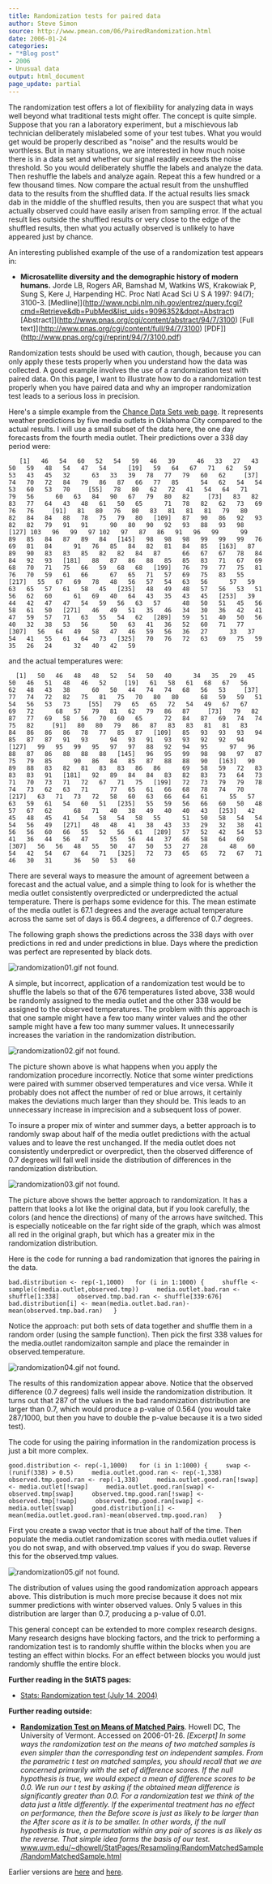 ```yaml
---
title: Randomization tests for paired data
author: Steve Simon
source: http://www.pmean.com/06/PairedRandomization.html
date: 2006-01-24
categories:
- "*Blog post"
- 2006
- Unusual data
output: html_document
page_update: partial
---
```


The randomization test offers a lot of flexibility for analyzing data in
ways well beyond what traditional tests might offer. The concept is
quite simple. Suppose that you ran a laboratory experiment, but a
mischievous lab technician deliberately mislabeled some of your test
tubes. What you would get would be properly described as "noise" and
the results would be worthless. But in many situations, we are
interested in how much noise there is in a data set and whether our
signal readily exceeds the noise threshold. So you would deliberately
shuffle the labels and analyze the data. Then reshuffle the labels and
analyze again. Repeat this a few hundred or a few thousand times. Now
compare the actual result from the unshuffled data to the results from
the shuffled data. If the actual results lies smack dab in the middle of
the shuffled results, then you are suspect that what you actually
observed could have easily arisen from sampling error. If the actual
result lies outside the shuffled results or very close to the edge of
the shuffled results, then what you actually observed is unlikely to
have appeared just by chance.

An interesting published example of the use of a randomization test
appears in:

-   **Microsatellite diversity and the demographic history of modern
    humans.** Jorde LB, Rogers AR, Bamshad M, Watkins WS, Krakowiak P,
    Sung S, Kere J, Harpending HC. Proc Natl Acad Sci U S A 1997: 94(7);
    3100-3.
    [Medline]](http://www.ncbi.nlm.nih.gov/entrez/query.fcgi?cmd=Retrieve&db=PubMed&list_uids=9096352&dopt=Abstract)
    [Abstract]](http://www.pnas.org/cgi/content/abstract/94/7/3100)
    [Full text]](http://www.pnas.org/cgi/content/full/94/7/3100)
    [PDF]](http://www.pnas.org/cgi/reprint/94/7/3100.pdf)

Randomization tests should be used with caution, though, because you can
only apply these tests properly when you understand how the data was
collected. A good example involves the use of a randomization test with
paired data. On this page, I want to illustrate how to do a
randomization test properly when you have paired data and why an
improper randomization test leads to a serious loss in precision.

Here's a simple example from the [Chance Data Sets web
page](http://www.dartmouth.edu/~chance/teaching_aids/data.html). It
represents weather predictions by five media outlets in Oklahoma City
compared to the actual results. I will use a small subset of the data
here, the one day forecasts from the fourth media outlet. Their
predictions over a 338 day period were:

`   [1]   46   54   60   52   54   59   46   39      46   33   27   43   50   59   48   54   47   54      [19]   59   64   67   71   62   59   53   43   45   32      63   33   39   78   77   79   60   62     [37]   74   70   72   84   79   86   87   66   77   85      54   62   54   54   53   60   53   70     [55]   78   80   62   72   41   54   64   71   79   56      60   63   84   90   67   79   80   82     [73]   83   82   83   77   64   43   48   61   50   65      71   78   82   62   73   69   76   76     [91]   81   80   76   80   83   81   81   81   79   80      82   84   84   88   78   75   79   80   [109]   87   90   86   92   93   82   82   79   91   91      90   80   90   92   93   88   93   98   [127] 103   96   99   97 102   97   87   86   91   96   99      99   89   85   84   87   89   84   [145]   98   98   98   99   99   99   76   69   81   84      91   76   85   84   82   81   84   85   [163]   87   89   90   83   83   85   82   82   84   87      66   67   67   78   84   84   92   93   [181]   88   87   86   88   85   85   83   71   67   69      68   70   71   75   66   59   68   68   [199]   76   79   77   75   81   76   70   59   61   66      67   65   71   57   69   75   83   55   [217]   55   67   69   78   48   56   57   54   63   56      57   59   63   65   57   61   58   45   [235]   48   49   48   57   56   53   51   56   62   60      61   69   40   64   43   35   43   45   [253]   39   44   42   47   47   54   59   56   63   57      48   50   51   45   56   58   61   50   [271]   46   49   51   35   46   34   30   36   42   41      47   59   57   71   63   55   54   62   [289]   59   51   40   50   56   40   32   38   53   56      50   63   41   36   52   60   71   77   [307]   56   64   49   58   47   46   59   56   36   27      33   37   54   41   55   61   64   73   [325]   70   76   72   63   69   75   59   35   26   24      32   40   42   59`

and the actual temperatures were:

`   [1]   50   46   48   48   52   54   50   40      34   35   29   45   50   46   51   48   46   52     [19]   61   58   61   68   67   56   62   48   43   38      60   50   44   74   74   68   56   53     [37]   77   74   72   82   75   81   75   70   80   80      68   59   59   51   54   56   53   73     [55]   79   65   65   72   54   49   67   67   69   72      68   57   79   81   62   79   86   87     [73]   79   82   87   77   69   58   56   70   60   65      72   84   87   69   74   74   75   82     [91]   80   80   79   86   87   83   83   81   81   83      84   86   86   86   78   77   85   87   [109]   85   93   93   93   94   85   87   87   91   93      94   93   91   93   93   92   92   94   [127]   99   95   99   95   97   97   88   92   94   95      97   96   88   87   86   88   88   88   [145]   96   95   99   98   98   97   87   75   79   85      90   86   84   85   87   88   88   90   [163]   90   89   88   83   82   81   83   83   86   86      69   58   59   72   83   83   83   91   [181]   92   89   84   84   83   82   83   73   64   73      71   70   73   71   72   67   71   75   [199]   72   73   79   79   78   74   73   62   63   71      77   65   61   66   68   78   74   70   [217]   63   71   73   72   58   60   63   66   64   61      55   57   63   59   61   54   60   51   [235]   55   59   56   66   60   50   48   57   67   62      68   71   40   38   49   40   40   43   [253]   42   45   48   45   41   54   58   54   58   55      51   50   58   54   54   54   56   49   [271]   48   48   41   38   43   33   29   32   38   41      56   56   60   66   55   52   56   61   [289]   57   52   42   54   53   41   36   44   56   47      55   56   44   37   46   58   64   69   [307]   56   56   48   55   50   47   50   53   27   28      48   60   54   42   54   67   64   71   [325]   72   73   65   65   72   67   71   46   30   31      36   50   53   60 `

There are several ways to measure the amount of agreement between a
forecast and the actual value, and a simple thing to look for is whether
the media outlet consistently overpredicted or underpredicted the actual
temperature. There is perhaps some evidence for this. The mean estimate
of the media outlet is 67.1 degrees and the average actual temperature
across the same set of days is 66.4 degrees, a difference of 0.7
degrees.

The following graph shows the predictions across the 338 days with over
predictions in red and under predictions in blue. Days where the
prediction was perfect are represented by black dots.

![randomization01.gif not found.](http://www.pmean.com/new-images/06/PairedRandomization01.png)

A simple, but incorrect, application of a randomization test would be to
shuffle the labels so that of the 676 temperatures listed above, 338
would be randomly assigned to the media outlet and the other 338 would
be assigned to the observed temperatures. The problem with this approach
is that one sample might have a few too many winter   values and the
other sample might have a few too many summer values. It unnecessarily
increases the variation in the randomization distribution.

![randomization02.gif not found.](http://www.pmean.com/new-images/06/PairedRandomization02.png)

The picture shown above is what happens when you apply the randomization
procedure incorrectly. Notice that some winter predictions were paired
with summer observed temperatures and vice versa. While it probably does
not affect the number of red or blue arrows, it certainly makes the
deviations much larger than they should be. This leads to an unnecessary
increase in imprecision and a subsequent loss of power.

To insure a proper mix of winter and summer days, a better approach is
to randomly swap about half of the media outlet predictions with the
actual values and to leave the rest unchanged. If the media outlet does
not consistently underpredict or overpredict, then the observed
difference of 0.7 degrees will fall well inside the distribution of
differences in the randomization distribution.

![randomization03.gif not found.](http://www.pmean.com/new-images/06/PairedRandomization03.png)

The picture above shows the better approach to randomization. It has a
pattern that looks a lot like the original data, but if you look
carefully, the colors (and hence the directions) of many of the arrows
have switched. This is especially noticeable on the far right side of
the graph, which was almost all red in the original graph, but which has
a greater mix in the randomization distribution.

Here is the code for running a bad randomization that ignores the
pairing in the data.

`bad.distribution <- rep(-1,1000)   for (i in 1:1000) {     shuffle <- sample(c(media.outlet,observed.tmp))     media.outlet.bad.ran <- shuffle[1:338]     observed.tmp.bad.ran <- shuffle[339:676]     bad.distribution[i] <- mean(media.outlet.bad.ran)-mean(observed.tmp.bad.ran)   }`

Notice the approach: put both sets of data together and shuffle them in
a random order (using the sample function). Then pick the first 338
values for the media.outlet randomizaiton sample and place the remainder
in observed.temperature.

![randomization04.gif not found.](http://www.pmean.com/new-images/06/PairedRandomization04.png)

The results of this randomization appear above. Notice that the observed
difference (0.7 degrees) falls well inside the randomization
distribution. It turns out that 287 of the values in the bad
randomization distribution are larger than 0.7, which would produce a
p-value of 0.564 (you would take 287/1000, but then you have to double
the p-value because it is a two sided test).

The code for using the pairing information in the randomization process
is just a bit more complex.

`good.distribution <- rep(-1,1000)   for (i in 1:1000) {     swap <- (runif(338) > 0.5)     media.outlet.good.ran <- rep(-1,338)     observed.tmp.good.ran <- rep(-1,338)     media.outlet.good.ran[!swap] <- media.outlet[!swap]     media.outlet.good.ran[swap] <- observed.tmp[swap]     observed.tmp.good.ran[!swap] <- observed.tmp[!swap]     observed.tmp.good.ran[swap] <- media.outlet[swap]     good.distribution[i] <- mean(media.outlet.good.ran)-mean(observed.tmp.good.ran)   }`

First you create a swap vector that is true about half of the time. Then
populate the media.outlet randomization scores with media.outlet values
if you do not swap, and with observed.tmp values if you do swap. Reverse
this for the observed.tmp values.

![randomization05.gif not found.](http://www.pmean.com/new-images/06/PairedRandomization05.png)

The distribution of values using the good randomization approach appears
above. This distribution is much more precise because it does not mix
summer predictions with winter observed values. Only 5 values in this
distribution are larger than 0.7, producing a p-value of 0.01.

This general concept can be extended to more complex research designs.
Many research designs have blocking factors, and the trick to performing
a randomization test is to randomly shuffle within the blocks when you
are testing an effect within blocks. For an effect between blocks you
would just randomly shuffle the entire block.

**Further reading in the StATS pages:**

-   [Stats: Randomization test (July
    14, 2004)](http://www.pmean.com/weblog2004/randomization.asp)

**Further reading outside:**

-   **[Randomization Test on Means of Matched
    Pairs](http://www.uvm.edu/~dhowell/StatPages/Resampling/RandomMatchedSample/RandomMatchedSample.html)**.
    Howell DC, The University of Vermont. Accessed on 2006-01-26.
    *[Excerpt] In some ways the randomization test on the means of two
    matched samples is even simpler than the corresponding test on
    independent samples. From the parametric t test on matched samples,
    you should recall that we are concerned primarily with the set of
    difference scores. If the null hypothesis is true, we would expect a
    mean of difference scores to be 0.0. We run our t test by asking if
    the obtained mean difference is significantly greater than 0.0. For
    a randomization test we think of the data just a little differently.
    If the experimental treatment has no effect on performance, then the
    Before score is just as likely to be larger than the After score as
    it is to be smaller. In other words, if the null hypothesis is true,
    a permutation within any pair of scores is as likely as the reverse.
    That simple idea forms the basis of our test.*
    www.uvm.edu/~dhowell/StatPages/Resampling/RandomMatchedSample/RandomMatchedSample.html

Earlier versions are [here][sim1] and [here][sim2].

[sim1]: http://www.pmean.com/06/PairedRandomization.html
[sim2]: http://new.pmean.com/PairedRandomization/

